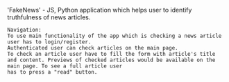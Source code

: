 'FakeNews' - JS, Python application which helps user to identify truthfulness of news articles.

	Navigation:
	To use main functionality of the app which is checking a news article user has to login/register.
	Authenticated user can check articles on the main page.
	To check an article user have to fill the form with article's title and content. Previews of checked articles would be available on the main page. To see a full article user   
	has to press a "read" button.
